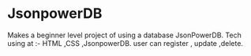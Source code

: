 # JsonpowerDB
Makes a beginner level project of using a database JsonPowerDB.
Tech using at :- HTML ,CSS ,JsonpowerDB.
user can register , update ,delete.
